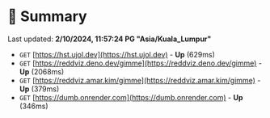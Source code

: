 # 📖 Summary
Last updated: **2/10/2024, 11:57:24 PG "Asia/Kuala_Lumpur"**

- `GET` [https://hst.ujol.dev](https://hst.ujol.dev) - **Up** (629ms)
- `GET` [https://reddviz.deno.dev/gimme](https://reddviz.deno.dev/gimme) - **Up** (2068ms)
- `GET` [https://reddviz.amar.kim/gimme](https://reddviz.amar.kim/gimme) - **Up** (379ms)
- `GET` [https://dumb.onrender.com](https://dumb.onrender.com) - **Up** (346ms)
